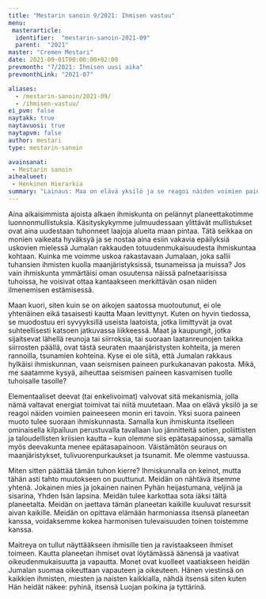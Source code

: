 ```yaml
---
title: "Mestarin sanoin 9/2021: Ihmisen vastuu"
menu:
 masterarticle:
  identifier:  "mestarin-sanoin-2021-09"
  parent:  "2021"
master: "Cremen Mestari"
date: 2021-09-01T00:00:00+02:00
prevmonth: "7/2021: Ihmisen uusi aika"
prevmonthLink: "2021-07"

aliases:
  - /mestarin-sanoin/2021-09/
  - /ihmisen-vastuu/
ei_pvm: false
naytakk: true
naytavuosi: true
naytapvm: false
author: mestari
type: mestarin-sanoin

avainsanat:
 - Mestarin sanoin
aihealueet:
 - Henkinen Hierarkia
summary: "Lainaus: Maa on elävä yksilö ja se reagoi näiden voimien paineeseen monin eri tavoin. Yksi suora paineen muoto tulee suoraan ihmiskunnasta. Samalla kun ihmiskunta itselleen ominaisella kilpailuun perustuvalla tavallaan luo jännitteitä sotien, poliittisten ja taloudellisten kriisien kautta – kun olemme siis epätasapainossa, samalla myös deevakunta menee epätasapainoon. Väistämätön seuraus on maanjäristykset, tulivuorenpurkaukset ja tsunamit. Me olemme vastuussa."
---
```

Aina aikaisimmista ajoista alkaen ihmiskunta on pelännyt planeettakotimme luonnonmullistuksia. Käsityskykymme julmuudessaan ylittävät mullistukset ovat aina uudestaan tuhonneet laajoja alueita maan pintaa. Tätä seikkaa on monien vaikeata hyväksyä ja se nostaa aina esiin vakavia epäilyksiä uskovien mielessä Jumalan rakkauden totuudenmukaisuudesta ihmiskuntaa kohtaan. Kuinka me voimme uskoa rakastavaan Jumalaan, joka sallii tuhansien ihmisten kuolla maanjäristyksissä, tsunameissa ja muissa? Jos vain ihmiskunta ymmärtäisi oman osuutensa näissä palnetaarisissa tuhoissa, he voisivat ottaa kantaakseen merkittävän osan niiden ilmenemisen estämisessä.

Maan kuori, siten kuin se on aikojen saatossa muotoutunut, ei ole yhtenäinen eikä tasaisesti kautta Maan levittynyt. Kuten on hyvin tiedossa, se muodostuu eri syvyyksillä useista laatoista, jotka limittyvät ja ovat suhteellisesti katsoen jatkuvassa liikkeessä. Maat ja kaupungit, jotka sijaitsevat lähellä reunoja tai siirroksia, tai suoraan laatanreunojen taikka siirrosten päällä, ovat tästä seuraten maanjäristysten kohteita, ja meren rannoilla, tsunamien kohteina. Kyse ei ole siitä, että Jumalan rakkaus hylkäisi ihmiskunnan, vaan seismisen paineen purkukanavan pakosta. Mikä, me saatamme kysyä, aiheuttaa seismisen paineen kasvamisen tuolle tuhoisalle tasolle?

Elementaaliset deevat (tai enkelivoimat) valvovat sitä mekanismia, jolla nämä valtavat energiat toimivat tai niitä muutetaan. Maa on elävä yksilö ja se reagoi näiden voimien paineeseen monin eri tavoin. Yksi suora paineen muoto tulee suoraan ihmiskunnasta. Samalla kun ihmiskunta itselleen ominaisella kilpailuun perustuvalla tavallaan luo jännitteitä sotien, poliittisten ja taloudellisten kriisien kautta – kun olemme siis epätasapainossa, samalla myös deevakunta menee epätasapainoon. Väistämätön seuraus on maanjäristykset, tulivuorenpurkaukset ja tsunamit. Me olemme vastuussa.

Miten sitten päättää tämän tuhon kierre? Ihmiskunnalla on keinot, mutta tähän asti tahto muutokseen on puuttunut. Meidän on nähtävä itsemme yhtenä. Jokainen mies ja jokainen nainen Pyhän heijastumana, veljinä ja sisarina, Yhden Isän lapsina. Meidän tulee karkottaa sota iäksi tältä planeetalta. Meidän on jaettava tämän planeetan kaikille kuuluvat resurssit aivan kaikille. Meidän on opittava elämään harmoniassa itsensä planeetan kanssa, voidaksemme kokea harmonisen tulevaisuuden toinen toistemme kanssa.

Maitreya on tullut näyttääkseen ihmisille tien ja ravistaakseen ihmiset toimeen. Kautta planeetan ihmiset ovat löytämässä äänensä ja vaativat oikeudenmukaisuutta ja vapautta. Monet ovat kuolleet vaatiakseen heidän Jumalan suomaa oikeuttaan vapauteen ja oikeuteen. Hänen viestinsä on kaikkien ihmisten, miesten ja naisten kaikkialla, nähdä itsensä siten kuten Hän heidät näkee: pyhinä, itsensä Luojan poikina ja tyttärinä.
